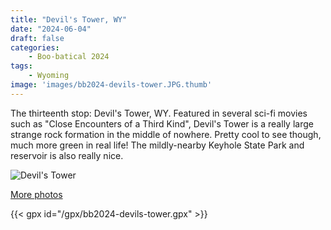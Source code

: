 ```yaml
---
title: "Devil's Tower, WY"
date: "2024-06-04"
draft: false
categories: 
    - Boo-batical 2024
tags:
    - Wyoming
image: 'images/bb2024-devils-tower.JPG.thumb'
---
```


The thirteenth stop: Devil's Tower, WY. Featured in several sci-fi movies such as "Close Encounters of a Third Kind", Devil's Tower is a really large strange rock formation in the middle of nowhere. Pretty cool to see though, much more green in real life! The mildly-nearby Keyhole State Park and reservoir is also really nice.

![Devil's Tower](/images/bb2024-devils-tower.JPG)

[More photos](https://photos.app.goo.gl/J2iFjVJC6kHS1KA78)

{{< gpx id="/gpx/bb2024-devils-tower.gpx" >}}
